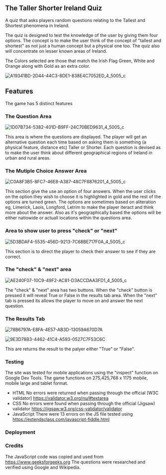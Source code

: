 ## The Taller Shorter Ireland Quiz

A quiz that asks players random questions relating to the Tallest and Shortest phenomena in Ireland. 

The quiz is designed to test the knowledge of the user by giving them four options. The concept is to make the user think of the concept of "tallest and shortest" as not just a human concept but a physical one too. The quiz also will concentrate on lesser known areas of Ireland.

The Colors selected are those that match the Irish Flag Green, White and Orange along with Gold as an extra color. 


![A19341BD-2D44-44C3-8DE1-838E4C7052ED_4_5005_c](https://user-images.githubusercontent.com/96124619/155520186-f9d02ea7-25b5-4a9c-8795-f3a753b836a2.jpeg)

## Features

The game has 5 distinct features

### The Question Area

![1D07B734-5382-401D-B9FF-24C70BED9631_4_5005_c](https://user-images.githubusercontent.com/96124619/155521472-d404bdb6-e2fd-4e33-991f-48894f5c53e0.jpeg)

This area is where the questions are displayed. The player will get an alternative question each time based on asking them is something (a physical feature, distance etc) Taller or Shorter. Each question is devised as to make the user think about different geographical regions of Ireland in urban and rural areas. 

### The Mutiple Choice Answer Area

![C0A8F3B5-8FC7-46E8-A387-48C7F6876201_4_5005_c](https://user-images.githubusercontent.com/96124619/155522272-c4dffa6a-d481-4435-a19e-afe3c22c42ce.jpeg)

This section give the use an option of four answers. When the user clicks on the option they wish to choose it is highlighted in gold and the rest of the options are turned green. The options are sometimes based on aliteration eg, Limerick, Laois, Longford, Letrim to make the player iteract and think more about the answer. Also as it's geographically based the options will be either natiowide or actuall locations within the questions area. 

### Area to show user to press "check" or "next"

![5D3BDAF4-5535-456D-9213-7C68BE717F0A_4_5005_c](https://user-images.githubusercontent.com/96124619/155523294-a47bbbb4-101b-4a20-ab14-8fe59ce7cc92.jpeg)

This section is to direct the player to check their answer to see if they are correct.

### The "check" & "next" area

![AE240F07-10C9-49F2-AC81-D3ACCDAA3FD1_4_5005_c](https://user-images.githubusercontent.com/96124619/155523400-49087f4e-2390-4dc1-9185-e0f1dbff3748.jpeg)

The "check" & "next" area has two buttons. When the "check" button is pressed it will reveal True or False in the results tab area. When the "next" tab is pressed its allows the player to move on and answer the next question.

### The Results Tab

![78B6797A-E8FA-4E57-AB3D-13059A670D7A](https://user-images.githubusercontent.com/96124619/155529590-dbdb5861-61a3-400d-930e-4e8e2c60774a.jpeg)

![9E3D78B3-4462-41C4-A593-0527C7F53C6C](https://user-images.githubusercontent.com/96124619/155529650-7564bfb3-4262-4901-9546-32269d7b9eeb.jpeg)

This are returns the result to the palyer either "True" or "False".

### Testing

The site was tested for mobile applications using the "inspect" function on Google Dev Tools. The game functions on 275,425,768 x 1175 mobile, mobile large and tablet format.

- HTML
No errors were returned when passing through the official [W3C validator] https://validator.w3.org/nu/#textarea
- CSS
No errors were found when passing through the official (Jigsaw) validator https://jigsaw.w3.org/css-validator/validator
- JavaScript
There were 13 errors on the JS file tested using https://extendsclass.com/javascript-fiddle.html

### Deployment

### Credits
The JavaScript code was copied and used from https://www.geeksforgeeks.org
The questions were researched and verified using Google and Wikipedia. 
